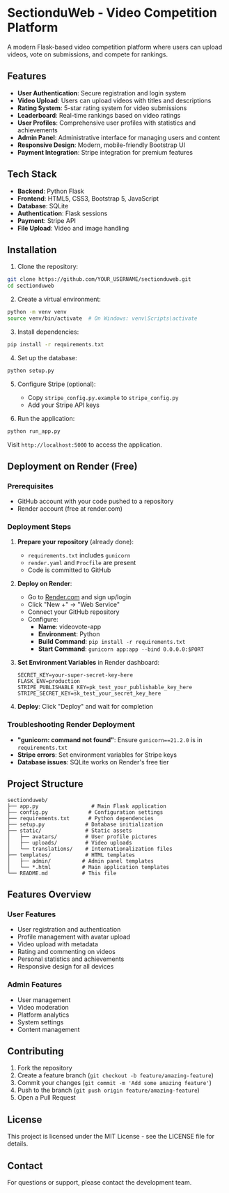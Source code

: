 # SectionduWeb - Video Competition Platform

A modern Flask-based video competition platform where users can upload videos, vote on submissions, and compete for rankings.

## Features

- **User Authentication**: Secure registration and login system
- **Video Upload**: Users can upload videos with titles and descriptions
- **Rating System**: 5-star rating system for video submissions
- **Leaderboard**: Real-time rankings based on video ratings
- **User Profiles**: Comprehensive user profiles with statistics and achievements
- **Admin Panel**: Administrative interface for managing users and content
- **Responsive Design**: Modern, mobile-friendly Bootstrap UI
- **Payment Integration**: Stripe integration for premium features

## Tech Stack

- **Backend**: Python Flask
- **Frontend**: HTML5, CSS3, Bootstrap 5, JavaScript
- **Database**: SQLite
- **Authentication**: Flask sessions
- **Payment**: Stripe API
- **File Upload**: Video and image handling

## Installation

1. Clone the repository:
```bash
git clone https://github.com/YOUR_USERNAME/sectionduweb.git
cd sectionduweb
```

2. Create a virtual environment:
```bash
python -m venv venv
source venv/bin/activate  # On Windows: venv\Scripts\activate
```

3. Install dependencies:
```bash
pip install -r requirements.txt
```

4. Set up the database:
```bash
python setup.py
```

5. Configure Stripe (optional):
   - Copy `stripe_config.py.example` to `stripe_config.py`
   - Add your Stripe API keys

6. Run the application:
```bash
python run_app.py
```

Visit `http://localhost:5000` to access the application.

## Deployment on Render (Free)

### Prerequisites
- GitHub account with your code pushed to a repository
- Render account (free at render.com)

### Deployment Steps

1. **Prepare your repository** (already done):
   - `requirements.txt` includes `gunicorn`
   - `render.yaml` and `Procfile` are present
   - Code is committed to GitHub

2. **Deploy on Render**:
   - Go to [Render.com](https://render.com) and sign up/login
   - Click "New +" → "Web Service"
   - Connect your GitHub repository
   - Configure:
     - **Name**: videovote-app
     - **Environment**: Python
     - **Build Command**: `pip install -r requirements.txt`
     - **Start Command**: `gunicorn app:app --bind 0.0.0.0:$PORT`

3. **Set Environment Variables** in Render dashboard:
   ```
   SECRET_KEY=your-super-secret-key-here
   FLASK_ENV=production
   STRIPE_PUBLISHABLE_KEY=pk_test_your_publishable_key_here
   STRIPE_SECRET_KEY=sk_test_your_secret_key_here
   ```

4. **Deploy**: Click "Deploy" and wait for completion

### Troubleshooting Render Deployment

- **"gunicorn: command not found"**: Ensure `gunicorn==21.2.0` is in `requirements.txt`
- **Stripe errors**: Set environment variables for Stripe keys
- **Database issues**: SQLite works on Render's free tier

## Project Structure

```
sectionduweb/
├── app.py                 # Main Flask application
├── config.py             # Configuration settings
├── requirements.txt      # Python dependencies
├── setup.py             # Database initialization
├── static/              # Static assets
│   ├── avatars/         # User profile pictures
│   ├── uploads/         # Video uploads
│   └── translations/    # Internationalization files
├── templates/           # HTML templates
│   ├── admin/          # Admin panel templates
│   └── *.html          # Main application templates
└── README.md           # This file
```

## Features Overview

### User Features
- User registration and authentication
- Profile management with avatar upload
- Video upload with metadata
- Rating and commenting on videos
- Personal statistics and achievements
- Responsive design for all devices

### Admin Features
- User management
- Video moderation
- Platform analytics
- System settings
- Content management

## Contributing

1. Fork the repository
2. Create a feature branch (`git checkout -b feature/amazing-feature`)
3. Commit your changes (`git commit -m 'Add some amazing feature'`)
4. Push to the branch (`git push origin feature/amazing-feature`)
5. Open a Pull Request

## License

This project is licensed under the MIT License - see the LICENSE file for details.

## Contact

For questions or support, please contact the development team.
